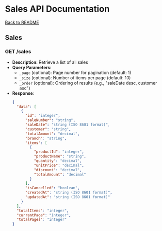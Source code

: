 # Sales API Documentation

[Back to README](../README.md)

## Sales

### GET /sales
- **Description**: Retrieve a list of all sales
- **Query Parameters**:
  - `_page` (optional): Page number for pagination (default: 1)
  - `_size` (optional): Number of items per page (default: 10)
  - `_order` (optional): Ordering of results (e.g., "saleDate desc, customer asc")
- **Response**: 
  ```json
  {
    "data": [
      {
        "id": "integer",
        "saleNumber": "string",
        "saleDate": "string (ISO 8601 format)",
        "customer": "string",
        "totalAmount": "decimal",
        "branch": "string",
        "items": [
          {
            "productId": "integer",
            "productName": "string",
            "quantity": "decimal",
            "unitPrice": "decimal",
            "discount": "decimal",
            "totalAmount": "decimal"
          }
        ],
        "isCancelled": "boolean",
        "createdAt": "string (ISO 8601 format)",
        "updatedAt": "string (ISO 8601 format)"
      }
    ],
    "totalItems": "integer",
    "currentPage": "integer",
    "totalPages": "integer"
  }
